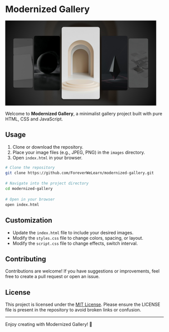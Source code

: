 # Modernized Gallery

<img src="./gallery-preview.jpg" alt="Modernized Gallery Preview" width="480"/>

Welcome to **Modernized Gallery**, a minimalist gallery project built with pure HTML, CSS and JavaScript.

## Usage

1. Clone or download the repository.
2. Place your image files (e.g., JPEG, PNG) in the `images` directory.
3. Open `index.html` in your browser.

```bash
# Clone the repository
git clone https://github.com/ForeverWeLearn/modernized-gallery.git

# Navigate into the project directory
cd modernized-gallery

# Open in your browser
open index.html
```

## Customization

- Update the `index.html` file to include your desired images.
- Modify the `styles.css` file to change colors, spacing, or layout.
- Modify the `script.css` file to change effects, switch interval.

## Contributing

Contributions are welcome! If you have suggestions or improvements, feel free to create a pull request or open an issue.

## License

This project is licensed under the [MIT License](./LICENSE). Please ensure the LICENSE file is present in the repository to avoid broken links or confusion.

---

Enjoy creating with Modernized Gallery! 🎨
